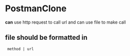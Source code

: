 # PostmanClone

**can** use http request to call url and can use file to make call

## file should be formatted in 
```
 method | url
```
